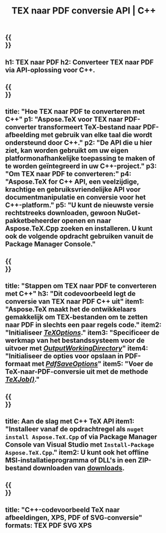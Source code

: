 ﻿---
translation: true
template: /_templates/_conversion-child-cpp.md
title: TEX naar PDF conversie API | C++
description: TeX naar PDF conversie functionaliteit. Integreer deze on-premise C++-bibliotheek in uw project of gebruik platformonafhankelijke applicaties om TeX naar PDF te converteren.
keywords: tex naar pdf api cpp, tex2pdf integratie c++
url: /cpp/conversion/tex-to-pdf/
family: tex
platformtag: cpp
feature: conversion
informat: TEX
outformat: PDF
otherformats: PDF PNG JPEG TIFF SVG XPS
---

{{<section banner>}}
---
h1: TEX naar PDF
h2: Converteer TEX naar PDF via API-oplossing voor C++.
---

{{<section overview>}}
---
title: "Hoe TEX naar PDF te converteren met C++"
p1: "Aspose.TeX voor TEX naar PDF-converter transformeert TeX-bestand naar PDF-afbeelding met gebruik van elke taal die wordt ondersteund door C++."
p2: "De API die u hier ziet, kan worden gebruikt om uw eigen platformonafhankelijke toepassing te maken of te worden geïntegreerd in uw C++-project."
p3: "Om TEX naar PDF te converteren:"
p4: "Aspose.TeX for C++ API, een veelzijdige, krachtige en gebruiksvriendelijke API voor documentmanipulatie en conversie voor het C++-platform."
p5: "U kunt de nieuwste versie rechtstreeks downloaden, gewoon NuGet-pakketbeheerder openen en naar Aspose.TeX.Cpp zoeken en installeren. U kunt ook de volgende opdracht gebruiken vanuit de Package Manager Console."
---

{{<section feature1>}}
---
title: "Stappen om TEX naar PDF te converteren met C++"
h3: "Dit codevoorbeeld legt de conversie van TEX naar PDF C++ uit"
item1: "Aspose.TeX maakt het de ontwikkelaars gemakkelijk om TEX-bestanden om te zetten naar PDF in slechts een paar regels code."
item2: "Initialiseer [*TeXOptions*](https://reference.aspose.com/tex/cpp/class/aspose.te_x.te_x_options)."
item3: "Specificeer de werkmap van het bestandssysteem voor de uitvoer met [*OutputWorkingDirectory*](https://reference.aspose.com/tex/cpp/class/aspose.te_x.te_x_options#aa4f4ea6dab7db5ba1b40800495f16f63)"
item4: "Initialiseer de opties voor opslaan in PDF-formaat met [*PdfSaveOptions*](https://reference.aspose.com/tex/cpp/class/aspose.te_x.presentation.image.pdf_save_options)"
item5: "Voer de TeX-naar-PDF-conversie uit met de methode [*TeXJob()*](https://reference.aspose.com/tex/cpp/class/aspose.te_x.te_x_job)."
---

{{<section feature2>}}
---
title: Aan de slag met C++ TeX API
item1: "Installeer vanaf de opdrachtregel als ```nuget install Aspose.TeX.Cpp``` of via Package Manager Console van Visual Studio met ```Install-Package Aspose.TeX.Cpp```."
item2: U kunt ook het offline MSI-installatieprogramma of DLL's in een ZIP-bestand downloaden van [downloads](https://downloads.aspose.com/tex/cpp).
---

{{<section widget>}}
---
title: "C++-codevoorbeeld TeX naar afbeeldingen, XPS, PDF of SVG-conversie"
formats: TEX PDF SVG XPS
---